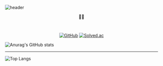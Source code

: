 ![header](https://capsule-render.vercel.app/api?type=waving&color=auto&height=300&section=header&text=Be%20patient&fontSize=90)

<div>
  
<div align="center">
🍊🍊
  
&nbsp;

[![GitHub](https://hits.seeyoufarm.com/api/count/incr/badge.svg?url=https%3A%2F%2Fgithub.com%2FOrangeKim04&count_bg=%23000000&title_bg=%23000000&icon=github.svg&icon_color=%23FFFFFF&title=hits&edge_flat=false)](https://hits.seeyoufarm.com)
[![Solved.ac](http://mazassumnida.wtf/api/mini/generate_badge?boj=queem2)](https://solved.ac/queem2)

</div>

![Anurag's GitHub stats](https://github-readme-stats.vercel.app/api?username=OrangeKim04&show_icons=true&theme=omni)

</div>

-------------------------------------------------------

![Top Langs](https://github-readme-stats.vercel.app/api/top-langs/?username=OrangeKim04&layout=compact&theme=omni)

